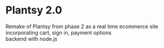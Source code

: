 # Plantsy 2.0

Remake of Plantsy from phase 2 as a real time ecommerce site
<br/>
incorporating cart, sign in, payment options
<br/>
backend with node.js
